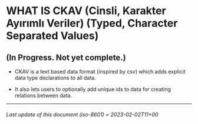 # WHAT IS CKAV (Cinsli, Karakter Ayırımlı Veriler) (Typed, Character Separated Values)
## (In Progress. Not yet complete.)

* CKAV is a text based data format (inspired by csv) which adds explicit data type 
declarations to all data.

* It also lets users to optionally add unique ids to data for creating
relations between data.

---

###### Last update of this document (iso-8601) = 2023-02-02T11+00
